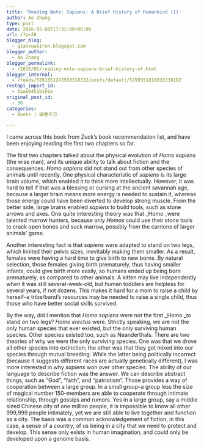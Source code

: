 ```yaml
---
title: 'Reading Note: Sapiens: A Brief History of Humankind (1)'
author: Ao Zhang
type: post
date: 2016-05-08T17:31:00+00:00
url: /?p=30
blogger_blog:
  - qianxuweiren.blogspot.com
blogger_author:
  - Ao Zhang
blogger_permalink:
  - /2016/05/reading-note-sapiens-brief-history-of.html
blogger_internal:
  - /feeds/5891851243558319332/posts/default/5799351810033339192
restapi_import_id:
  - 5aa60451b191e
original_post_id:
  - 30
categories:
  - Books | 破卷千万

---
```

I came across this book from Zuck&#8217;s book recommendation list, and have been enjoying reading the first two chapters so far.

The first two chapters talked about the physical evolution of _Homo sapiens_ (the wise man), and its unique ability to talk about fiction and the consequences. _Homo sapiens_ did not stand out from other species of animals until recently. One physical characteristic of _sapiens_ is its large brain volume, which enabled it to think more intellectually. However, it was hard to tell if that was a blessing or cursing at the ancient savannah age, because a larger brain means more energy is needed to sustain it, whereas those energy could have been diverted to develop strong muscle. From the better side, large brains enabled _sapiens_ to build tools, such as stone arrows and axes. One quite interesting theory was that _Homo _were talented marrow hunters, because only _Homos_ could use their stone tools to crack open bones and suck marrow, possibly from the carrions of larger animals&#8217; game.

Another interesting fact is that _sapiens_ were adapted to stand on two legs, which limited their pelvis sizes, inevitably making them smaller. As a result, females were having a hard time to give birth to new borns. By natural selection, those females giving birth prematurely, thus having smaller infants, could give birth more easily, so humans ended up being born prematurely, as compared to other animals. A kitten may live independently when it was still several-week-old, but human toddlers are helpless for several years, if not dozens. This makes it hard for a mom to raise a child by herself&#8211;a tribe/band&#8217;s resources may be needed to raise a single child, thus those who have better social skills survived.

By the way, did I mention that _Homo sapiens_ were not the first _Homo _to stand on two legs? _Homo erectus_ were. Strictly speaking, we are not the only human species that ever existed, but the only surviving human species. Other species existed too, such as Neanderthals. There are two theories of why we were the only surviving species. One was that we drove all other species into extinction; the other was that they got mixed into our species through mutual breeding. While the latter being politically incorrect (because it suggests different races are actually genetically different), I was more interested in why _sapiens_ won over other species. The ability of our language to describe fiction was the answer. We can describe abstract things, such as &#8220;God&#8221;, &#8220;faith&#8221;, and &#8220;patriotism&#8221;. Those provides a way of cooperation between a large group. In a small group&#8211;a group less the size of magical number 150&#8211;members are able to cooperate through intimate relationship, through gossips and rumors. Yes in a large group, say a middle sized Chinese city of one million people, it is impossible to know all other 999,999 people intimately, yet we are still able to live together and function as a city. The basis was a common acknowledgement of fiction, in this case, a sense of a country, of us being in a city that we need to protect and develop. This sense only exists in human imagination, and could only be developed upon a genome basis.